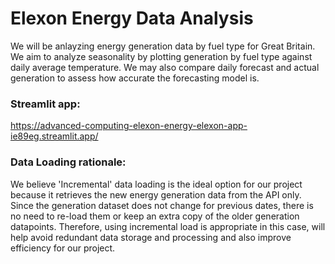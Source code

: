 # Elexon Energy Data Analysis

We will be anlayzing energy generation data by fuel type for Great Britain. We aim to analyze seasonality by plotting generation by fuel type against daily average temperature. We may also compare daily forecast and actual generation to assess how accurate the forecasting model is.

### Streamlit app: 
https://advanced-computing-elexon-energy-elexon-app-ie89eg.streamlit.app/

### Data Loading rationale:
We believe 'Incremental' data loading is the ideal option for our project because it retrieves the new energy generation data from the API only. Since the generation dataset does not change for previous dates, there is no need to re-load them or keep an extra copy of the older generation datapoints. Therefore, using incremental load is appropriate in this case, will help avoid redundant data storage and processing and also improve efficiency for our project.